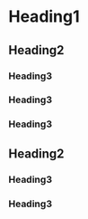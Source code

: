 # Heading1

## Heading2

### Heading3

### Heading3

### Heading3

## Heading2

### Heading3

### Heading3

